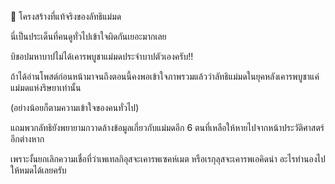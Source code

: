📌 โครงสร้างที่แท้จริงของลัทธิแม่มด

นี่เป็นประเด็นที่คนดูทั่วไปเข้าใจผิดกันเยอะมากเลย

บิชอปมหาบาปไม่ได้เคารพบูชาแม่มดประจำบาปตัวเองครับ!!

ถ้าได้อ่านโพสต์ก่อนหน้ามาจนถึงตอนนี้คงพอเข้าใจภาพรวมแล้วว่าลัทธิแม่มดในยุคหลังเคารพบูชาแค่แม่มดแห่งริษยาเท่านั้น

(อย่างน้อยก็ตามความเข้าใจของคนทั่วไป)

แถมพวกลัทธิยังพยายามกวาดล้างข้อมูลเกี่ยวกับแม่มดอีก 6 ตนที่เหลือให้หายไปจากหน้าประวัติศาสตร์อีกต่างหาก

เพราะงั้นยกเลิกความเชื่อที่ว่าเพเทลกิอุสจะเคารพเซคห์เมต หรือเรกุลุสจะเคารพเอคิดน่า อะไรทำนองไปให้หมดได้เลยครับ
